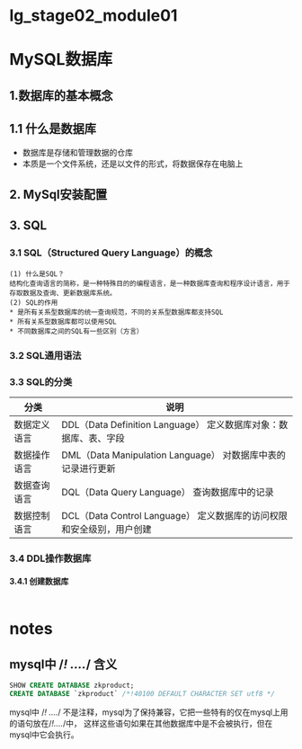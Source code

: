 # lg_stage02_module01

# MySQL数据库

## 1.数据库的基本概念
## 1.1 什么是数据库
* 数据库是存储和管理数据的仓库
* 本质是一个文件系统，还是以文件的形式，将数据保存在电脑上

## 2. MySql安装配置

## 3. SQL

### 3.1 SQL（Structured Query Language）的概念
    (1) 什么是SQL？
    结构化查询语言的简称，是一种特殊目的的编程语言，是一种数据库查询和程序设计语言，用于存取数据及查询、更新数据库系统。
    (2) SQL的作用
    * 是所有关系型数据库的统一查询规范，不同的关系型数据库都支持SQL
    * 所有关系型数据库都可以使用SQL
    * 不同数据库之间的SQL有一些区别（方言）

### 3.2 SQL通用语法


### 3.3 SQL的分类
| 分类 | 说明 |
| --- | --- |
| 数据定义语言 | DDL（Data Definition Language） 定义数据库对象：数据库、表、字段 |
| 数据操作语言 | DML（Data Manipulation Language） 对数据库中表的记录进行更新 |
| 数据查询语言 | DQL（Data Query Language） 查询数据库中的记录 |
| 数据控制语言 | DCL（Data Control Language） 定义数据库的访问权限和安全级别，用户创建 |

### 3.4 DDL操作数据库

#### 3.4.1 创建数据库

```sql

```



# notes

## mysql中 /*! ....*/ 含义

```sql
SHOW CREATE DATABASE zkproduct;
CREATE DATABASE `zkproduct` /*!40100 DEFAULT CHARACTER SET utf8 */
```
mysql中 /*! ....*/ 不是注释，mysql为了保持兼容，它把一些特有的仅在mysql上用的语句放在/*!....*/中，
这样这些语句如果在其他数据库中是不会被执行，但在mysql中它会执行。